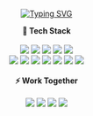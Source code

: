 
<!-- 
<p align="center">
  <img src="https://i.imgur.com/eF3VLNT.png"/><br/>
</p> -->
<br /><br />
<p align="center">
<a href="https://git.io/typing-svg"><img src="https://readme-typing-svg.demolab.com?font=Nabla&size=30&duration=4000&pause=1000&color=93ABF7&center=%EA%B1%B0%EC%A7%93%EC%9D%98&vCenter=%EA%B1%B0%EC%A7%93%EC%9D%98&repeat=%EC%A7%84%EC%8B%A4%EC%9D%98&width=310&height=70&lines=%22+Hi+there%2C+I'm+Jubee+%22" alt="Typing SVG" /></a>
<p align="center">
  <b>🌵 Tech Stack</b><br /><br />
  <img src="https://img.shields.io/badge/HTML-ffe18f?style=flat-square&logo=HTML5&logoColor=white"/>
  <img src="https://img.shields.io/badge/CSS-ffb13b?style=flat-square&logo=css3&logoColor=white"/>
  <img src="https://img.shields.io/badge/Javascript-ffe18f?style=flat-square&logo=javascript&logoColor=white"/>
  <img src="https://img.shields.io/badge/Typescript-ffb13b?style=flat-square&logo=Typescript&logoColor=white"/></a>
   <img src="https://img.shields.io/badge/styled components-ffe18f?style=flat-square&logo=styled components&logoColor=white"/>
  <br />
  <img src="https://img.shields.io/badge/zustand-ffb13b?style=flat-square&logo=Zustand&logoColor=white"/>
  <img src="https://img.shields.io/badge/Recoil-ffe18f?style=flat-square&logo=Recoil&logoColor=white">
  <img src="https://img.shields.io/badge/React-ffb13b?style=flat-square&logo=React&logoColor=white"/>
  <img src="https://img.shields.io/badge/React Router-ffe18f?style=flat-square&logo=React Router&logoColor=white"/>
  <img src="https://img.shields.io/badge/Axios-ffb13b?style=flat-square&logo=axios&logoColor=white"/>
    <img src="https://img.shields.io/badge/ESlint-ffe18f?style=flat-square&logo=eslint&logoColor=white"/>
  <img src="https://img.shields.io/badge/Prettier-ffb13b?style=flat-square&logo=prettier&logoColor=white"/>
  <br /><br />
  <b>⚡ Work Together</b><br /><br />
  <img src="https://img.shields.io/badge/Github-181717?style=flat-square&logo=github&logoColor=white"/>
  <img src="https://img.shields.io/badge/Figma-F24E1E?style=flat-square&logo=figma&logoColor=white"/>
  <img src="https://img.shields.io/badge/Notion-000000?style=flat-square&logo=notion&logoColor=white"/>
  <img src="https://img.shields.io/badge/Discord-5865F2?style=flat-square&logo=discord&logoColor=white"/>
</p>
<br />
<br /><br />

